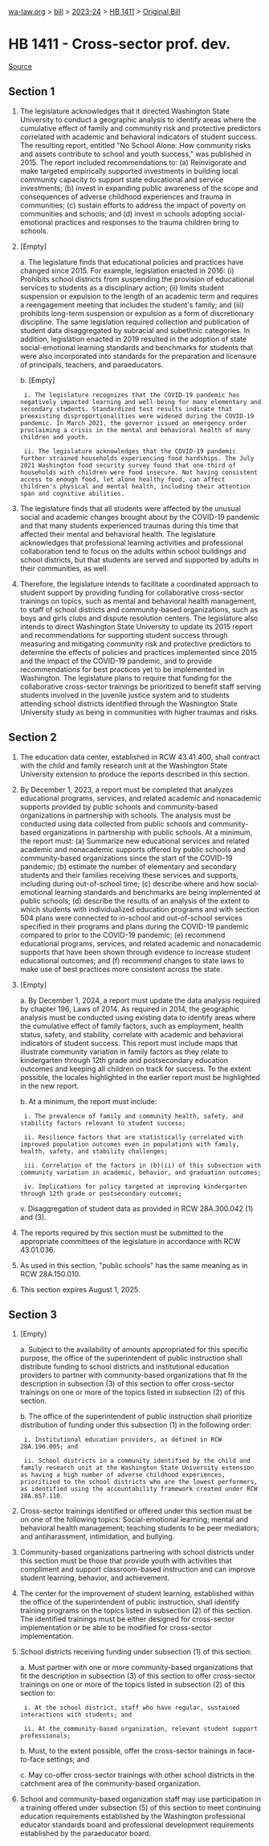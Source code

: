 [wa-law.org](/) > [bill](/bill/) > [2023-24](/bill/2023-24/) > [HB 1411](/bill/2023-24/hb/1411/) > [Original Bill](/bill/2023-24/hb/1411/1/)

# HB 1411 - Cross-sector prof. dev.

[Source](http://lawfilesext.leg.wa.gov/biennium/2023-24/Pdf/Bills/House%20Bills/1411.pdf)

## Section 1
1. The legislature acknowledges that it directed Washington State University to conduct a geographic analysis to identify areas where the cumulative effect of family and community risk and protective predictors correlated with academic and behavioral indicators of student success. The resulting report, entitled "No School Alone: How community risks and assets contribute to school and youth success," was published in 2015. The report included recommendations to: (a) Reinvigorate and make targeted empirically supported investments in building local community capacity to support state educational and service investments; (b) invest in expanding public awareness of the scope and consequences of adverse childhood experiences and trauma in communities; (c) sustain efforts to address the impact of poverty on communities and schools; and (d) invest in schools adopting social-emotional practices and responses to the trauma children bring to schools.

2. [Empty]

    a. The legislature finds that educational policies and practices have changed since 2015. For example, legislation enacted in 2016: (i) Prohibits school districts from suspending the provision of educational services to students as a disciplinary action; (ii) limits student suspension or expulsion to the length of an academic term and requires a reengagement meeting that includes the student's family; and (iii) prohibits long-term suspension or expulsion as a form of discretionary discipline. The same legislation required collection and publication of student data disaggregated by subracial and subethnic categories. In addition, legislation enacted in 2019 resulted in the adoption of state social-emotional learning standards and benchmarks for students that were also incorporated into standards for the preparation and licensure of principals, teachers, and paraeducators.

    b. [Empty]

        i. The legislature recognizes that the COVID-19 pandemic has negatively impacted learning and well-being for many elementary and secondary students. Standardized test results indicate that preexisting disproportionalities were widened during the COVID-19 pandemic. In March 2021, the governor issued an emergency order proclaiming a crisis in the mental and behavioral health of many children and youth.

        ii. The legislature acknowledges that the COVID-19 pandemic further strained households experiencing food hardships. The July 2021 Washington food security survey found that one-third of households with children were food insecure. Not having consistent access to enough food, let alone healthy food, can affect children's physical and mental health, including their attention span and cognitive abilities.

3. The legislature finds that all students were affected by the unusual social and academic changes brought about by the COVID-19 pandemic and that many students experienced traumas during this time that affected their mental and behavioral health. The legislature acknowledges that professional learning activities and professional collaboration tend to focus on the adults within school buildings and school districts, but that students are served and supported by adults in their communities, as well.

4. Therefore, the legislature intends to facilitate a coordinated approach to student support by providing funding for collaborative cross-sector trainings on topics, such as mental and behavioral health management, to staff of school districts and community-based organizations, such as boys and girls clubs and dispute resolution centers. The legislature also intends to direct Washington State University to update its 2015 report and recommendations for supporting student success through measuring and mitigating community risk and protective predictors to determine the effects of policies and practices implemented since 2015 and the impact of the COVID-19 pandemic, and to provide recommendations for best practices yet to be implemented in Washington. The legislature plans to require that funding for the collaborative cross-sector trainings be prioritized to benefit staff serving students involved in the juvenile justice system and to students attending school districts identified through the Washington State University study as being in communities with higher traumas and risks.

## Section 2
1. The education data center, established in RCW 43.41.400, shall contract with the child and family research unit at the Washington State University extension to produce the reports described in this section.

2. By December 1, 2023, a report must be completed that analyzes educational programs, services, and related academic and nonacademic supports provided by public schools and community-based organizations in partnership with schools. The analysis must be conducted using data collected from public schools and community-based organizations in partnership with public schools. At a minimum, the report must: (a) Summarize new educational services and related academic and nonacademic supports offered by public schools and community-based organizations since the start of the COVID-19 pandemic; (b) estimate the number of elementary and secondary students and their families receiving these services and supports, including during out-of-school time; (c) describe where and how social-emotional learning standards and benchmarks are being implemented at public schools; (d) describe the results of an analysis of the extent to which students with individualized education programs and with section 504 plans were connected to in-school and out-of-school services specified in their programs and plans during the COVID-19 pandemic compared to prior to the COVID-19 pandemic; (e) recommend educational programs, services, and related academic and nonacademic supports that have been shown through evidence to increase student educational outcomes; and (f) recommend changes to state laws to make use of best practices more consistent across the state.

3. [Empty]

    a. By December 1, 2024, a report must update the data analysis required by chapter 196, Laws of 2014. As required in 2014, the geographic analysis must be conducted using existing data to identify areas where the cumulative effect of family factors, such as employment, health status, safety, and stability, correlate with academic and behavioral indicators of student success. This report must include maps that illustrate community variation in family factors as they relate to kindergarten through 12th grade and postsecondary education outcomes and keeping all children on track for success. To the extent possible, the locales highlighted in the earlier report must be highlighted in the new report.

    b. At a minimum, the report must include:

        i. The prevalence of family and community health, safety, and stability factors relevant to student success;

        ii. Resilience factors that are statistically correlated with improved population outcomes even in populations with family, health, safety, and stability challenges;

        iii. Correlation of the factors in (b)(ii) of this subsection with community variation in academic, behavior, and graduation outcomes;

        iv. Implications for policy targeted at improving kindergarten through 12th grade or postsecondary outcomes;

    v. Disaggregation of student data as provided in RCW 28A.300.042 (1) and (3).

4. The reports required by this section must be submitted to the appropriate committees of the legislature in accordance with RCW 43.01.036.

5. As used in this section, "public schools" has the same meaning as in RCW 28A.150.010.

6. This section expires August 1, 2025.

## Section 3
1. [Empty]

    a. Subject to the availability of amounts appropriated for this specific purpose, the office of the superintendent of public instruction shall distribute funding to school districts and institutional education providers to partner with community-based organizations that fit the description in subsection (3) of this section to offer cross-sector trainings on one or more of the topics listed in subsection (2) of this section.

    b. The office of the superintendent of public instruction shall prioritize distribution of funding under this subsection (1) in the following order:

        i. Institutional education providers, as defined in RCW 28A.190.005; and

        ii. School districts in a community identified by the child and family research unit at the Washington State University extension as having a high number of adverse childhood experiences, prioritized to the school districts who are the lowest performers, as identified using the accountability framework created under RCW 28A.657.110.

2. Cross-sector trainings identified or offered under this section must be on one of the following topics: Social-emotional learning; mental and behavioral health management; teaching students to be peer mediators; and antiharassment, intimidation, and bullying.

3. Community-based organizations partnering with school districts under this section must be those that provide youth with activities that compliment and support classroom-based instruction and can improve student learning, behavior, and achievement.

4. The center for the improvement of student learning, established within the office of the superintendent of public instruction, shall identify training programs on the topics listed in subsection (2) of this section. The identified trainings must be either designed for cross-sector implementation or be able to be modified for cross-sector implementation.

5. School districts receiving funding under subsection (1) of this section:

    a. Must partner with one or more community-based organizations that fit the description in subsection (3) of this section to offer cross-sector trainings on one or more of the topics listed in subsection (2) of this section to:

        i. At the school district, staff who have regular, sustained interactions with students; and

        ii. At the community-based organization, relevant student support professionals;

    b. Must, to the extent possible, offer the cross-sector trainings in face-to-face settings; and

    c. May co-offer cross-sector trainings with other school districts in the catchment area of the community-based organization.

6. School and community-based organization staff may use participation in a training offered under subsection (5) of this section to meet continuing education requirements established by the Washington professional educator standards board and professional development requirements established by the paraeducator board.
